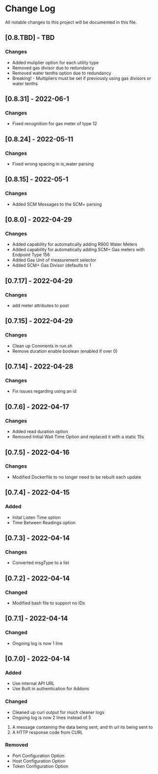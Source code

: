 
# Change Log
All notable changes to this project will be documented in this file.

## [0.8.TBD] - TBD
### Changes
 - Added muliplier option for each utility type
 - Removed gas divisor due to redundancy
 - Removed water tenths option due to redundancy
 - Breaking! - Multipliers must be set if previously using gas divisors or water tenths

## [0.8.31] - 2022-06-1
### Changes
 - Fixed recognition for gas meter of type 12

## [0.8.24] - 2022-05-11
### Changes
 - Fixed wrong spacing in is_water parsing
 
## [0.8.15] - 2022-05-1
### Changes
 - Added SCM Messages to the SCM+ parsing

## [0.8.0] - 2022-04-29
### Changes
 - Added capability for automatically adding R900 Water Meters
 - Added capability for automatically adding SCM+ Gas meters with Endpoint Type 156
 - Added Gas Unit of measurement selector
 - Added SCM+ Gas Divisor (defaults to 1
 
## [0.7.17] - 2022-04-29
### Changes
 - add meter attributes to post 
 
## [0.7.15] - 2022-04-29
### Changes
 - Clean up Comments in run.sh
 - Remove duration enable boolean (enabled if over 0)

## [0.7.14] - 2022-04-28
### Changes
 - Fix issues regarding using an id

## [0.7.6] - 2022-04-17
### Changes
- Added read duration option
- Removed Initial Wait Time Option and replaced it with a static 15s

## [0.7.5] - 2022-04-16
### Changes
- Modified Dockerfile to no longer need to be rebuilt each update

## [0.7.4] - 2022-04-15
### Added
- Inital Listen Time option
- Time Between Readings option

## [0.7.3] - 2022-04-14
### Changes
- Converted msgType to a list

## [0.7.2] - 2022-04-14
### Changed
- Modified bash file to support no IDs

## [0.7.1] - 2022-04-14
### Changed
- Ongoing log is now 1 line

## [0.7.0] - 2022-04-14
### Added

- Use internal API URL
- Use Built in authentication for Addons

### Changed

- Cleaned up curl output for much cleaner logs
- Ongoing log is now 2 lines instead of 5
1. A message containing the data being sent, and th url its being sent to
2. A HTTP response code from CURL

### Removed

- Port Configuration Option
- Host Configuration Option
- Token Configuration Option

